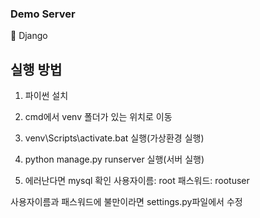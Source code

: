 ### Demo Server

🍔 Django

## 실행 방법

1. 파이썬 설치

2. cmd에서 venv 폴더가 있는 위치로 이동

3. venv\Scripts\activate.bat 실행(가상환경 실행)

4. python manage.py runserver 실행(서버 실행)

5. 에러난다면 mysql 확인
   사용자이름: root
   패스워드: rootuser

사용자이름과 패스워드에 불만이라면 settings.py파일에서 수정
